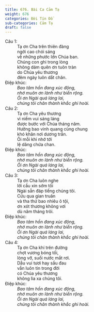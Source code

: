 ```yaml
---
title: 676. Bài Ca Cảm Tạ
weight: 676
categories: Đời Tín Đồ
sub-categories: Cảm Tạ
draft: false
---
```

<dl><dt>Câu 1:</dt><dd data-verse="1">Tạ ơn Cha trên thiên đàng <br/>ngời cao chói sáng <br/>về những phước lớn Chúa ban. <br/>Chúng con ghi trong lòng <br/>không dám quên ơn tuôn tràn <br/>do Chúa yêu thương <br/>đêm ngày luôn dắt chăn. </dd><dt>Điệp khúc:</dt><dd data-chorus="1"><em>Bao tâm hồn đang xúc động, <br/>nhớ muôn ơn lành như biển rộng. <br/>Ôi ơn Ngài quá láng lai, <br/>chúng tôi chân thành khắc ghi hoài. </em></dd><dt>Câu 2:</dt><dd data-verse="2">Tạ ơn Cha yêu thương <br/>vì niềm vui sáng láng <br/>được bước với Chúa tháng năm. <br/>Hưởng bao vinh quang cùng chung <br/>khó khăn nơi dương trần. <br/>Ôi mỗi khi nhớ tới <br/>lệ dâng chứa chan. </dd><dt>Điệp khúc:</dt><dd data-chorus="1"><em>Bao tâm hồn đang xúc động, <br/>nhớ muôn ơn lành như biển rộng. <br/>Ôi ơn Ngài quá láng lai, <br/>chúng tôi chân thành khắc ghi hoài. </em></dd><dt>Câu 3:</dt><dd data-verse="3">Tạ ơn Cha luôn nghe <br/>lời cầu xin sớm tối <br/>Ngài sẵn đáp tiếng chúng tôi. <br/>Cứu qua gian truân <br/>và tha thứ bao nhiêu ô tội, <br/>ơn xót thương không vơi <br/>dù năm tháng trôi. </dd><dt>Điệp khúc:</dt><dd data-chorus="1"><em>Bao tâm hồn đang xúc động, <br/>nhớ muôn ơn lành như biển rộng. <br/>Ôi ơn Ngài quá láng lai, <br/>chúng tôi chân thành khắc ghi hoài. </em></dd><dt>Câu 4:</dt><dd data-verse="4">Tạ ơn Cha khi trên đường <br/>chợt vương bóng tối, <br/>lòng vỡ, suối nước mắt rơi. <br/>Dẫu vui tươi hay sầu đau <br/>vẫn luôn tin trong đời <br/>có Chúa yêu thương <br/>không lìa xa chúng tôi. </dd><dt>Điệp khúc:</dt><dd data-chorus="1"><em>Bao tâm hồn đang xúc động, <br/>nhớ muôn ơn lành như biển rộng. <br/>Ôi ơn Ngài quá láng lai, <br/>chúng tôi chân thành khắc ghi hoài. </em></dd></dl>